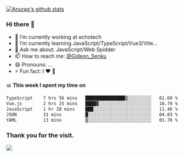 [![Anurag's github stats](https://github-readme-stats.vercel.app/api?username=gideonsenku)](https://github.com/anuraghazra/github-readme-stats)
### Hi there 👋
- 🔭 I’m currently working at echotech
- 🌱 I’m currently learning JavaScript/TypeScript/Vue3/Vite...
- 💬 Ask me about: JavaScript/Web Spidder 
- 📫 How to reach me: [@Gideon_Senku](https://t.me/Gideon_Senku)
- 😄 Pronouns: ...
- ⚡ Fun fact: I ❤️ 🎵

📊 **This week I spent my time on**
<!--START_SECTION:waka-->

```txt
TypeScript    7 hrs 56 mins   ███████████████▒░░░░░░░░░   61.69 %
Vue.js        2 hrs 25 mins   ████▓░░░░░░░░░░░░░░░░░░░░   18.79 %
JavaScript    1 hr 28 mins    ███░░░░░░░░░░░░░░░░░░░░░░   11.46 %
JSON          31 mins         █░░░░░░░░░░░░░░░░░░░░░░░░   04.03 %
YAML          13 mins         ▒░░░░░░░░░░░░░░░░░░░░░░░░   01.76 %
```

<!--END_SECTION:waka-->


### Thank you for the visit.
![](http://profile-counter.glitch.me/gideonsenku/count.svg)
<!--
**GideonSenku/GideonSenku** is a ✨ _special_ ✨ repository because its `README.md` (this file) appears on your GitHub profile.

Here are some ideas to get you started:

- 🔭 I’m currently working on ...
- 🌱 I’m currently learning ...
- 👯 I’m looking to collaborate on ...
- 🤔 I’m looking for help with ...
- 💬 Ask me about ...
- 📫 How to reach me: ...
- 😄 Pronouns: ...
- ⚡ Fun fact: ...
-->
